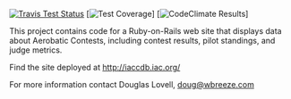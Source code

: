 [![Travis Test Status](https://travis-ci.org/wbreeze/iaccdb.svg)](https://travis-ci.org/wbreeze/iaccdb)
[![Test Coverage](https://codeclimate.com/github/wbreeze/iaccdb/badges)]
[![CodeClimate Results](https://codeclimate.com/github/wbreeze/iaccdb/badges)]

This project contains code for a Ruby-on-Rails web site that displays data
about Aerobatic Contests, including contest results, pilot standings, and judge metrics.

Find the site deployed at http://iaccdb.iac.org/

For more information contact Douglas Lovell, doug@wbreeze.com
